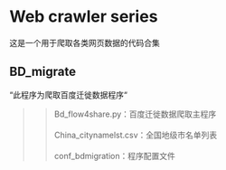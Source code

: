 # Web crawler series
这是一个用于爬取各类网页数据的代码合集

## BD_migrate
“此程序为爬取百度迁徙数据程序“
>>  Bd_flow4share.py：百度迁徙数据爬取主程序<br>  
>>  China_citynamelst.csv：全国地级市名单列表<br>  
>>  conf_bdmigration：程序配置文件<br>  
